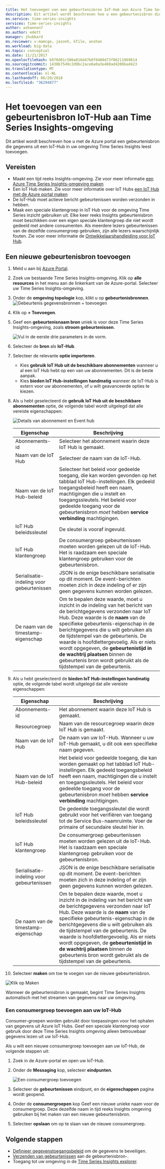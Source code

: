 ```yaml
---
title: Het toevoegen van een gebeurtenisbron IoT-Hub aan Azure Time Series Insights | Microsoft Docs
description: Dit artikel wordt beschreven hoe u een gebeurtenisbron die is verbonden met een IoT-Hub aan uw omgeving Time Series Insights toevoegt
ms.service: time-series-insights
services: time-series-insights
author: ashannon7
ms.author: edett
manager: jhubbard
ms.reviewer: v-mamcge, jasonh, kfile, anshan
ms.workload: big-data
ms.topic: conceptual
ms.date: 11/21/2017
ms.openlocfilehash: b970d01c586e016d47b0f0480d73f06211969814
ms.sourcegitcommit: 1438b7549c2d9bc2ace6a0a3e460ad4206bad423
ms.translationtype: MT
ms.contentlocale: nl-NL
ms.lasthandoff: 06/20/2018
ms.locfileid: "36294877"
---
```

# <a name="how-to-add-an-iot-hub-event-source-to-time-series-insights-environment"></a>Het toevoegen van een gebeurtenisbron IoT-Hub aan Time Series Insights-omgeving
Dit artikel wordt beschreven hoe u met de Azure portal een gebeurtenisbron die gegevens uit een IoT-Hub in uw omgeving Time Series Insights leest toevoegen.

## <a name="prerequisites"></a>Vereisten
- Maakt een tijd reeks Insights-omgeving. Zie voor meer informatie [een Azure Time Series Insights-omgeving maken](time-series-insights-get-started.md) 
- Een IoT Hub maken. Zie voor meer informatie over IoT Hubs [een IoT Hub met de Azure portal maken](../iot-hub/iot-hub-create-through-portal.md)
- De IoT-Hub moet actieve bericht gebeurtenissen worden verzonden in hebben.
- Maak een speciale klantengroep in IoT Hub voor de omgeving Time Series inzicht gebruiken uit. Elke keer reeks Insights gebeurtenisbron moet beschikken over een eigen speciale klantengroep die niet wordt gedeeld met andere consumenten. Als meerdere lezers gebeurtenissen van de dezelfde consumergroep gebruiken, zijn alle lezers waarschijnlijk fouten. Zie voor meer informatie de [Ontwikkelaarshandleiding voor IoT Hub](../iot-hub/iot-hub-devguide.md).

## <a name="add-a-new-event-source"></a>Een nieuwe gebeurtenisbron toevoegen
1. Meld u aan bij [Azure Portal](https://portal.azure.com).

2. Zoek uw bestaande Time Series Insights-omgeving. Klik op **alle resources** in het menu aan de linkerkant van de Azure-portal. Selecteer uw Time Series Insights-omgeving.

3. Onder de **omgeving topologie** kop, klikt u op **gebeurtenisbronnen**.
   ![Gebeurtenis gegevensbronnen + toevoegen](media/time-series-insights-how-to-add-an-event-source-iothub/1-event-sources.png)

4. Klik op **+ Toevoegen**.

5. Geef een **gebeurtenisnaam bron** uniek is voor deze Time Series Insights-omgeving, zoals **stroom gebeurtenissen**.

   ![Vul in de eerste drie parameters in de vorm.](media/time-series-insights-how-to-add-an-event-source-iothub/2-import-option.png)

6. Selecteer de **bron** als **IoT-Hub**.

7. Selecteer de relevante **optie importeren**. 
   - Kies **gebruik IoT Hub uit de beschikbare abonnementen** wanneer u al een IoT Hub hebt op een van uw abonnementen. Dit is de beste aanpak.
   - Kies **bieden IoT Hub-instellingen handmatig** wanneer de IoT-Hub is extern voor uw abonnementen, of u wilt geavanceerde opties te kiezen. 

8. Als u hebt geselecteerd de **gebruik IoT Hub uit de beschikbare abonnementen** optie, de volgende tabel wordt uitgelegd dat alle vereiste eigenschappen:

   ![Details van abonnement en Event hub](media/time-series-insights-how-to-add-an-event-source-iothub/3-new-event-source.png)

   | Eigenschap | Beschrijving |
   | --- | --- |
   | Abonnements-id | Selecteer het abonnement waarin deze IoT Hub is gemaakt.
   | Naam van de IoT Hub | Selecteer de naam van de IoT-Hub.
   | Naam van de IoT Hub-beleid | Selecteer het beleid voor gedeelde toegang, die kan worden gevonden op het tabblad IoT Hub-instellingen. Elk gedeeld toegangsbeleid heeft een naam, machtigingen die u instelt en toegangssleutels. Het beleid voor gedeelde toegang voor de gebeurtenisbron *moet* hebben **service verbinding** machtigingen.
   | IoT Hub beleidssleutel | De sleutel is vooraf ingevuld.
   | IoT Hub klantengroep | De consumergroep gebeurtenissen moeten worden gelezen uit de IoT-Hub. Het is raadzaam een speciale klantengroep gebruiken voor de gebeurtenisbron.
   | Serialisatie-indeling voor gebeurtenissen | JSON is de enige beschikbare serialisatie op dit moment. De event-berichten moeten zich in deze indeling of er zijn geen gegevens kunnen worden gelezen. |
   | De naam van de timestamp-eigenschap | Om te bepalen deze waarde, moet u inzicht in de indeling van het bericht van de berichtgegevens verzonden naar IoT Hub. Deze waarde is de **naam** van de specifieke gebeurtenis-eigenschap in de berichtgegevens die u wilt gebruiken als de tijdstempel van de gebeurtenis. De waarde is hoofdlettergevoelig. Als er niets wordt opgegeven, de **gebeurtenistijd in de wachtrij plaatsen** binnen de gebeurtenis bron wordt gebruikt als de tijdstempel van de gebeurtenis. |

9. Als u hebt geselecteerd de **bieden IoT Hub-instellingen handmatig** optie, de volgende tabel wordt uitgelegd dat alle vereiste eigenschappen:

   | Eigenschap | Beschrijving |
   | --- | --- |
   | Abonnements-id | Het abonnement waarin deze IoT Hub is gemaakt.
   | Resourcegroep | Naam van de resourcegroep waarin deze IoT Hub is gemaakt.
   | Naam van de IoT Hub | De naam van uw IoT-Hub. Wanneer u uw IoT-Hub gemaakt, u dit ook een specifieke naam gegeven.
   | Naam van de IoT Hub-beleid | Het beleid voor gedeelde toegang, die kan worden gemaakt op het tabblad IoT Hub-instellingen. Elk gedeeld toegangsbeleid heeft een naam, machtigingen die u instelt en toegangssleutels. Het beleid voor gedeelde toegang voor de gebeurtenisbron *moet* hebben **service verbinding** machtigingen.
   | IoT Hub beleidssleutel | De gedeelde toegangssleutel die wordt gebruikt voor het verifiëren van toegang tot de Service Bus-naamruimte. Voer de primaire of secundaire sleutel hier in.
   | IoT Hub klantengroep | De consumergroep gebeurtenissen moeten worden gelezen uit de IoT-Hub. Het is raadzaam een speciale klantengroep gebruiken voor de gebeurtenisbron.
   | Serialisatie-indeling voor gebeurtenissen | JSON is de enige beschikbare serialisatie op dit moment. De event-berichten moeten zich in deze indeling of er zijn geen gegevens kunnen worden gelezen. |
   | De naam van de timestamp-eigenschap | Om te bepalen deze waarde, moet u inzicht in de indeling van het bericht van de berichtgegevens verzonden naar IoT Hub. Deze waarde is de **naam** van de specifieke gebeurtenis-eigenschap in de berichtgegevens die u wilt gebruiken als de tijdstempel van de gebeurtenis. De waarde is hoofdlettergevoelig. Als er niets wordt opgegeven, de **gebeurtenistijd in de wachtrij plaatsen** binnen de gebeurtenis bron wordt gebruikt als de tijdstempel van de gebeurtenis. |

10. Selecteer **maken** om toe te voegen van de nieuwe gebeurtenisbron.

   ![Klik op Maken](media/time-series-insights-how-to-add-an-event-source-iothub/4-create-button.png)

   Wanneer de gebeurtenisbron is gemaakt, begint Time Series Insights automatisch met het streamen van gegevens naar uw omgeving.

### <a name="add-a-consumer-group-to-your-iot-hub"></a>Een consumergroep toevoegen aan uw IoT-Hub
Consumer-groepen worden gebruikt door toepassingen voor het ophalen van gegevens uit Azure IoT Hubs. Geef een speciale klantengroep voor gebruik door deze Time Series Insights omgeving alleen betrouwbaar gegevens lezen uit uw IoT-Hub.

Als u wilt een nieuwe consumergroep toevoegen aan uw IoT-Hub, de volgende stappen uit:
1. Zoek in de Azure-portal en open uw IoT-Hub.

2. Onder de **Messaging** kop, selecteer **eindpunten**. 

   ![Een consumergroep toevoegen](media/time-series-insights-how-to-add-an-event-source-iothub/5-add-consumer-group.png)

3. Selecteer de **gebeurtenissen** eindpunt, en de **eigenschappen** pagina wordt geopend.

4. Onder de **consumergroepen** kop Geef een nieuwe unieke naam voor de consumergroep. Deze dezelfde naam in tijd reeks Insights omgeving gebruiken bij het maken van een nieuwe gebeurtenisbron.

5. Selecteer **opslaan** om op te slaan van de nieuwe consumergroep.

## <a name="next-steps"></a>Volgende stappen
- [Definieer gegevenstoegangsbeleid](time-series-insights-data-access.md) om de gegevens te beveiligen.
- [Verzenden van gebeurtenissen](time-series-insights-send-events.md) aan de gebeurtenisbron-.
- Toegang tot uw omgeving in de [Time Series Insights explorer](https://insights.timeseries.azure.com).

